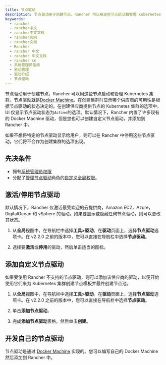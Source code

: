 ```yaml
---
title: 节点驱动
description: 节点驱动用于创建节点，Rancher 可以用这些节点启动和管理 Kubernetes 集群。节点驱动就是Docker Machine。在创建集群时显示哪个供应商的可用性是根据节点驱动的状态决定的。在创建供应商提供节点的 Kubernetes 集群的选项中，UI 仅显示节点驱动状态为`Active`的选项。默认情况下，Rancher 内置了许多现有的 Docker Machine 驱动，但是您也可以创建自定义节点驱动，并添加到 Rancher 中。
keywords:
  - rancher
  - rancher中文
  - rancher中文文档
  - rancher官网
  - rancher文档
  - Rancher
  - rancher 中文
  - rancher 中文文档
  - rancher cn
  - 系统管理员指南
  - 驱动管理
  - 驱动介绍
  - 节点驱动
---
```


节点驱动用于创建节点，Rancher 可以用这些节点启动和管理 Kubernetes 集群。节点驱动就是[Docker Machine](https://docs.docker.com/machine/drivers/)。在创建集群时显示哪个供应商的可用性是根据节点驱动的状态决定的。在创建供应商提供节点的 Kubernetes 集群的选项中，UI 仅显示节点驱动状态为`Active`的选项。默认情况下，Rancher 内置了许多现有的 Docker Machine 驱动，但是您也可以创建自定义节点驱动，并添加到 Rancher 中。

如果不想将特定的节点驱动显示给用户，则可以在 Rancher 中停用这些节点驱动，它们将不会作为创建集群的选项出现。

## 先决条件

- 拥有[系统管理员权限](/docs/rancher2/admin-settings/rbac/global-permissions/_index)
- 分配了[管理节点驱动](/docs/rancher2/admin-settings/rbac/global-permissions/_index)角色的[自定义全局权限](/docs/rancher2/admin-settings/rbac/global-permissions/_index)。

## 激活/停用节点驱动

默认情况下，Rancher 仅激活最受欢迎的云提供商，Amazon EC2，Azure，DigitalOcean 和 vSphere 的驱动。如果要显示或隐藏任何节点驱动，则可以更改其状态。

1. 从**全局**视图中，在导航栏中选择**工具>驱动**。在**驱动**页面上，选择**节点驱动**选项卡。在 v2.2.0 之前的版本中，您可以直接在导航栏中选择**节点驱动**。

2. 选择要**激活**或**停用**的驱动，然后单击适当的图标。

## 添加自定义节点驱动

如果要使用 Rancher 不支持的节点驱动，则可以添加该供应商的驱动，以便开始使用它们来为 Kubernetes 集群创建节点模板并最终创建节点池。

1. 从**全局**视图中，在导航栏中选择**工具>驱动**。在**驱动**页面上，选择**节点驱动**选项卡。在 v2.2.0 之前的版本中，您可以直接在导航栏中选择**节点驱动**。

2. 单击**添加节点驱动**。

3. 完成**添加节点驱动**表格。然后单击**创建**。

## 开发自己的节点驱动

节点驱动是通过 [Docker Machine](https://docs.docker.com/machine/) 实现的。您可以编写自己的 Docker Machine 然后添加到 Rancher 中。
